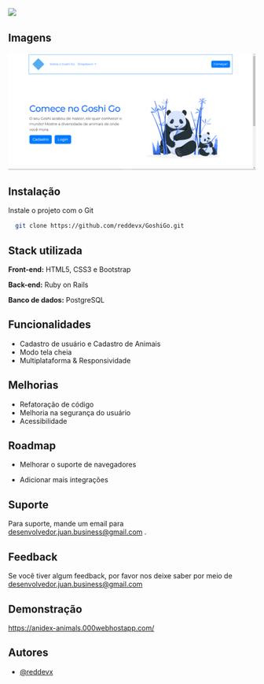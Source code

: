 
<img src="https://raw.githubusercontent.com/reddevx/Lazuli/main/app/assets/images/C%C3%B3pia%20de%20Beyond.png">

## Imagens

<center>

<img src="https://github.com/reddevx/GoshiGo/blob/main/imagem/image.png">

</center>

## Instalação

Instale o projeto com o Git

```bash
  git clone https://github.com/reddevx/GoshiGo.git

```

    
## Stack utilizada

**Front-end:** HTML5, CSS3 e Bootstrap

**Back-end:** Ruby on Rails

**Banco de dados:** PostgreSQL


## Funcionalidades

- Cadastro de usuário e Cadastro de Animais
- Modo tela cheia
- Multiplataforma & Responsividade


## Melhorias

- Refatoração de código
- Melhoria na segurança do usuário
- Acessibilidade


## Roadmap

- Melhorar o suporte de navegadores

- Adicionar mais integrações


## Suporte

Para suporte, mande um email para desenvolvedor.juan.business@gmail.com .


## Feedback

Se você tiver algum feedback, por favor nos deixe saber por meio de desenvolvedor.juan.business@gmail.com 


## Demonstração

https://anidex-animals.000webhostapp.com/

## Autores















- [@reddevx](https://www.github.com/reddevx)

